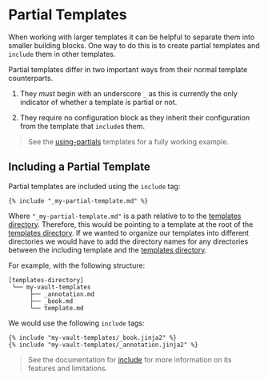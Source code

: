 # Partial Templates

When working with larger templates it can be helpful to separate them into
smaller building blocks. One way to do this is to create partial templates and
`include` them in other templates.

Partial templates differ in two important ways from their normal template
counterparts.

1. They _must_ begin with an underscore `_` as this is currently the only
   indicator of whether a template is partial or not.

2. They require no configuration block as they inherit their configuration from
   the template that `include`s them.

> <i class="fa fa-info-circle"></i> See the [using-partials][using-partials]
> templates for a fully working example.

## Including a Partial Template

Partial templates are included using the `include` tag:

```jinja2
{% include "_my-partial-template.md" %}
```

Where `"_my-partial-template.md"` is a path relative to to the
[templates directory][templates-directory]. Therefore, this would be pointing
to a template at the root of the [templates directory][templates-directory].
If we wanted to organize our templates into different directories we would
have to add the directory names for any directories between the including
template and the [templates directory][templates-directory].

For example, with the following structure:

```plaintext
[templates-directory]
 └── my-vault-templates
      ├── _annotation.md
      ├── _book.md
      └── template.md
```

We would use the following `include` tags:

```jinja2
{% include "my-vault-templates/_book.jinja2" %}
{% include "my-vault-templates/_annotation.jinja2" %}
```

> <i class="fa fa-info-circle"></i> See the documentation for [include][include]
> for more information on its features and limitations.

[include]: https://tera.netlify.app/docs/#include
[templates-directory]: ../00-intro/02-options.md#--templates-directory-path
[using-partials]: https://github.com/tnahs/readstor/tree/main/templates/using-partials
